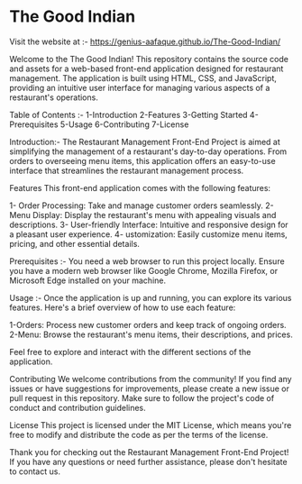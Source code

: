 # The Good Indian

Visit the website at :- https://genius-aafaque.github.io/The-Good-Indian/

Welcome to the The Good Indian! This repository contains the source code and assets for a web-based front-end application designed for restaurant management. The application is built using HTML, CSS, and JavaScript, providing an intuitive user interface for managing various aspects of a restaurant's operations.

Table of Contents :-
1-Introduction
2-Features
3-Getting Started
4-Prerequisites
5-Usage
6-Contributing
7-License

Introduction:-
The Restaurant Management Front-End Project is aimed at simplifying the management of a restaurant's day-to-day operations. From orders to overseeing menu items, this application offers an easy-to-use interface that streamlines the restaurant management process.

Features
This front-end application comes with the following features:

1- Order Processing: Take and manage customer orders seamlessly.
2- Menu Display: Display the restaurant's menu with appealing visuals and descriptions.
3- User-friendly Interface: Intuitive and responsive design for a pleasant user experience.
4- ustomization: Easily customize menu items, pricing, and other essential details.

Prerequisites :-
You need a web browser to run this project locally. Ensure you have a modern web browser like Google Chrome, Mozilla Firefox, or Microsoft Edge installed on your machine.

Usage :-
Once the application is up and running, you can explore its various features. Here's a brief overview of how to use each feature:

1-Orders: Process new customer orders and keep track of ongoing orders.
2-Menu: Browse the restaurant's menu items, their descriptions, and prices.

Feel free to explore and interact with the different sections of the application.

Contributing
We welcome contributions from the community! If you find any issues or have suggestions for improvements, please create a new issue or pull request in this repository. Make sure to follow the project's code of conduct and contribution guidelines.

License
This project is licensed under the MIT License, which means you're free to modify and distribute the code as per the terms of the license.

Thank you for checking out the Restaurant Management Front-End Project! If you have any questions or need further assistance, please don't hesitate to contact us.
